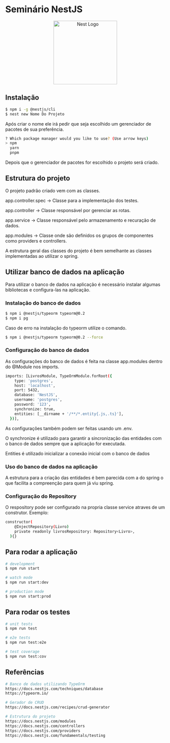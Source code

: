 # Seminário NestJS
<p align="center">
  <a href="http://nestjs.com/" target="blank"><img src="https://nestjs.com/img/logo-small.svg" width="200" alt="Nest Logo" /></a>
</p>

[circleci-image]: https://img.shields.io/circleci/build/github/nestjs/nest/master?token=abc123def456
[circleci-url]: https://circleci.com/gh/nestjs/nest

## Instalação

```bash
$ npm i -g @nestjs/cli
$ nest new Nome Do Projeto
```

<p>Após criar o nome ele irá pedir que seja escolhido um gerenciador de pacotes de sua preferência.</p>

```bash
? Which package manager would you like to use? (Use arrow keys)
> npm
  yarn
  pnpm
```

<p>Depois que o gerenciador de pacotes for escolhido o projeto será criado.</p>

## Estrutura do projeto

<p>O projeto padrão criado vem com as classes.</p>
<p>app.controller.spec -> Classe para a implementação dos testes.</p>
<p>app.controller -> Classe responsável por gerenciar as rotas.</p>
<p>app.service -> Classe responsável pelo armazenamento e recuração de dados.</p>
<p>app.modules -> Classe onde são definidos os grupos de componentes como providers e controllers.</p>

<p>A estrutura geral das classes do projeto é bem semelhante as classes implementadas ao utilizar o spring.</p>

## Utilizar banco de dados na aplicação

<p>Para utilizar o banco de dados na aplicação é necessário instalar algumas bibliotecas e configura-las na aplicação.</p>

### Instalação do banco de dados

```bash
$ npm i @nestjs/typeorm typeorm@0.2
$ npm i pg
```
<p>Caso de erro na instalação do typeorm utilize o comando.</p>

```bash
$ npm i @nestjs/typeorm typeorm@0.2 --force
```

### Configuração do banco de dados

<p>As configurações do banco de dados é feita na classe app.modules dentro do @Module nos imports.</p>

```bash
imports: [LivrosModule, TypeOrmModule.forRoot({
    type: 'postgres',
    host: 'localhost',
    port: 5432,
    database: 'NestJS',
    username: 'postgres',
    password: '123',
    synchronize: true,
    entities: [__dirname + '/**/*.entity{.js,.ts}'],
  })],
```
<p>As configurações também podem ser feitas usando um .env.</p>
<p>O synchronize é utilizado para garantir a sincronização das entidades com o banco de dados sempre que a aplicação for executada.</p>
<p>Entities é utilizado inicializar a conexão inicial com o banco de dados</p>

### Uso do banco de dados na aplicação

<p>A estrutura para a criação das entidades é bem parecida com a do spring o que facilita a compreenção para quem já viu spring.</p>

### Configuração do Repository

<p>O respository pode ser configurado na propria classe service atraves de um construtor. Exemplo:</p>

```bash
constructor(
    @InjectRepository(Livro)
    private readonly livrosRepository: Repository<Livro>,
  ){}
```

## Para rodar a aplicação

```bash
# development
$ npm run start

# watch mode
$ npm run start:dev

# production mode
$ npm run start:prod
```

## Para rodar os testes

```bash
# unit tests
$ npm run test

# e2e tests
$ npm run test:e2e

# test coverage
$ npm run test:cov
```

## Referências

```bash
# Banco de dados utilizando TypeOrm
https://docs.nestjs.com/techniques/database
https://typeorm.io/

# Gerador de CRUD
https://docs.nestjs.com/recipes/crud-generator

# Estrutura do projeto
https://docs.nestjs.com/modules
https://docs.nestjs.com/controllers
https://docs.nestjs.com/providers
https://docs.nestjs.com/fundamentals/testing
```
